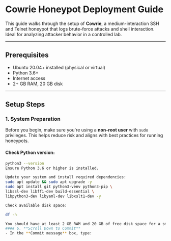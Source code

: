 # Cowrie Honeypot Deployment Guide

This guide walks through the setup of **Cowrie**, a medium-interaction SSH and Telnet honeypot that logs brute-force attacks and shell interaction. Ideal for analyzing attacker behavior in a controlled lab.

---

## Prerequisites

- Ubuntu 20.04+ installed (physical or virtual)
- Python 3.6+
- Internet access
- 2+ GB RAM, 20 GB disk

---

## Setup Steps

### 1. System Preparation

Before you begin, make sure you're using a **non-root user** with `sudo` privileges. This helps reduce risk and aligns with best practices for running honeypots.

#### Check Python version:
```bash
python3 --version
Ensure Python 3.6 or higher is installed.

Update your system and install required dependencies:
sudo apt update && sudo apt upgrade -y
sudo apt install git python3-venv python3-pip \
libssl-dev libffi-dev build-essential \
libpython3-dev libyaml-dev libxslt1-dev -y

Check available disk space:

df -h

You should have at least 2 GB RAM and 20 GB of free disk space for a smooth deployment.
#### 6. **Scroll Down to Commit**
- In the **Commit message** box, type:


